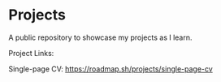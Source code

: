 # Projects
A public repository to showcase my projects as I learn.








Project Links:

Single-page CV:
https://roadmap.sh/projects/single-page-cv
